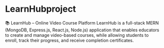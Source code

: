 # LearnHubproject
📚 LearnHub – Online Video Course Platform LearnHub is a full-stack MERN (MongoDB, Express.js, React.js, Node.js) application that enables educators to create and manage video-based courses, while allowing students to enroll, track their progress, and receive completion certificates.

